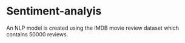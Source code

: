 # Sentiment-analyis
An NLP model is created using the IMDB movie review dataset which contains 50000 reviews.
